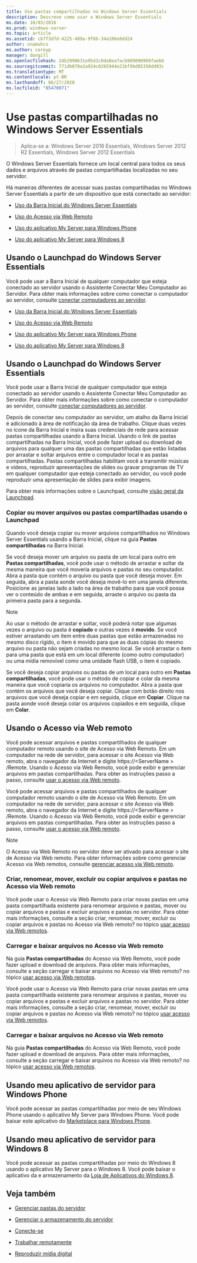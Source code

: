 ```yaml
---
title: Use pastas compartilhadas no Windows Server Essentials
description: Descreve como usar o Windows Server Essentials
ms.date: 10/03/2016
ms.prod: windows-server
ms.topic: article
ms.assetid: cb7f3d7d-4225-409a-9f6b-34a106e8dd24
author: nnamuhcs
ms.author: coreyp
manager: dongill
ms.openlocfilehash: 24b2990631e95d1c0da0eafacb989090969faebb
ms.sourcegitcommit: 771db070a3a924c8265944e21bf9bd85350dd93c
ms.translationtype: MT
ms.contentlocale: pt-BR
ms.lasthandoff: 06/27/2020
ms.locfileid: "85470071"
---
```

# <a name="use-shared-folders-in-windows-server-essentials"></a>Use pastas compartilhadas no Windows Server Essentials

>Aplica-se a: Windows Server 2016 Essentials, Windows Server 2012 R2 Essentials, Windows Server 2012 Essentials

 O Windows Server Essentials fornece um local central para todos os seus dados e arquivos através de pastas compartilhadas localizadas no seu servidor.

 Há maneiras diferentes de acessar suas pastas compartilhadas no Windows Server Essentials a partir de um dispositivo que está conectado ao servidor:


-   [Uso da Barra Inicial do Windows Server Essentials](Use-Shared-Folders-in-Windows-Server-Essentials.md#BKMK_UsingLaunchpad)

-   [Uso do Acesso via Web Remoto](Use-Shared-Folders-in-Windows-Server-Essentials.md#BKMK_UsingRWA)

-   [Uso do aplicativo My Server para Windows Phone](Use-Shared-Folders-in-Windows-Server-Essentials.md#BKMK_Phone)

-   [Uso do aplicativo My Server para Windows 8](Use-Shared-Folders-in-Windows-Server-Essentials.md#BKMK_App)

##  <a name="using-the-windows-server-essentials-launchpad"></a><a name="BKMK_UsingLaunchpad"></a>Usando o Launchpad do Windows Server Essentials
 Você pode usar a Barra Inicial de qualquer computador que esteja conectado ao servidor usando o Assistente Conectar Meu Computador ao Servidor. Para obter mais informações sobre como conectar o computador ao servidor, consulte [conectar computadores ao servidor](Get-Connected-in-Windows-Server-Essentials.md#BKMK_9).

-   [Uso da Barra Inicial do Windows Server Essentials](../use/Use-Shared-Folders-in-Windows-Server-Essentials.md#BKMK_UsingLaunchpad)

-   [Uso do Acesso via Web Remoto](../use/Use-Shared-Folders-in-Windows-Server-Essentials.md#BKMK_UsingRWA)

-   [Uso do aplicativo My Server para Windows Phone](../use/Use-Shared-Folders-in-Windows-Server-Essentials.md#BKMK_Phone)

-   [Uso do aplicativo My Server para Windows 8](../use/Use-Shared-Folders-in-Windows-Server-Essentials.md#BKMK_App)

##  <a name="using-the-windows-server-essentials-launchpad"></a><a name="BKMK_UsingLaunchpad"></a>Usando o Launchpad do Windows Server Essentials
 Você pode usar a Barra Inicial de qualquer computador que esteja conectado ao servidor usando o Assistente Conectar Meu Computador ao Servidor. Para obter mais informações sobre como conectar o computador ao servidor, consulte [conectar computadores ao servidor](../use/Get-Connected-in-Windows-Server-Essentials.md#BKMK_9).


 Depois de conectar seu computador ao servidor, um atalho da Barra Inicial é adicionado à área de notificação da área de trabalho. Clique duas vezes no ícone da Barra Inicial e insira suas credenciais de rede para acessar pastas compartilhadas usando a Barra Inicial. Usando o link de pastas compartilhadas na Barra Inicial, você pode fazer upload ou download de arquivos para qualquer uma das pastas compartilhadas que estão listadas por arrastar e soltar arquivos entre o computador local e as pastas compartilhadas. Pastas compartilhadas habilitam você a transmitir músicas e vídeos, reproduzir apresentações de slides ou gravar programas de TV em qualquer computador que esteja conectado ao servidor, ou você pode reproduzir uma apresentação de slides para exibir imagens.

 Para obter mais informações sobre o Launchpad, consulte [visão geral da Launchpad](../manage/Overview-of-the-Launchpad-in-Windows-Server-Essentials.md).

###  <a name="copy-or-move-shared-files-or-folders-using-the-launchpad"></a><a name="BKMK_Launchpad"></a>Copiar ou mover arquivos ou pastas compartilhadas usando o Launchpad
 Quando você deseja copiar ou mover arquivos compartilhados no Windows Server Essentials usando a Barra Inicial, clique na guia **Pastas compartilhadas** na Barra Inicial.

 Se você deseja mover um arquivo ou pasta de um local para outro em **Pastas compartilhadas**, você pode usar o método de arrastar e soltar da mesma maneira que você moveria arquivos e pastas no seu computador. Abra a pasta que contém o arquivo ou pasta que você deseja mover. Em seguida, abra a pasta aonde você deseja movê-lo em uma janela diferente. Posicione as janelas lado a lado na área de trabalho para que você possa ver o conteúdo de ambas e em seguida, arraste o arquivo ou pasta da primeira pasta para a segunda.

> [!NOTE]
>  Ao usar o método de arrastar e soltar, você poderá notar que algumas vezes o arquivo ou pasta é **copiado** e outras vezes é **movido**. Se você estiver arrastando um item entre duas pastas que estão armazenadas no mesmo disco rígido, o item é movido para que as duas cópias do mesmo arquivo ou pasta não sejam criadas no mesmo local. Se você arrastar o item para uma pasta que está em um local diferente (como outro computador) ou uma mídia removível como uma unidade flash USB, o item é copiado.

 Se você deseja copiar arquivos ou pastas de um local para outro em **Pastas compartilhadas**, você pode usar o método de copiar e colar da mesma maneira que você copiaria os arquivos no computador. Abra a pasta que contém os arquivos que você deseja copiar. Clique com botão direito nos arquivos que você deseja copiar e em seguida, clique em **Copiar**. Clique na pasta aonde você deseja colar os arquivos copiados e em seguida, clique em **Colar**.

##  <a name="using-remote-web-access"></a><a name="BKMK_UsingRWA"></a>Usando o Acesso via Web remoto

 Você pode acessar arquivos e pastas compartilhados de qualquer computador remoto usando o site de Acesso via Web Remoto. Em um computador na rede de servidor, para acessar o site Acesso via Web remoto, abra o navegador da Internet e digite https://<ServerName \> /Remote. Usando o Acesso via Web Remoto, você pode exibir e gerenciar arquivos em pastas compartilhadas. Para obter as instruções passo a passo, consulte [usar o acesso via Web remoto](Use-Remote-Web-Access-in-Windows-Server-Essentials.md).

 Você pode acessar arquivos e pastas compartilhados de qualquer computador remoto usando o site de Acesso via Web Remoto. Em um computador na rede de servidor, para acessar o site Acesso via Web remoto, abra o navegador da Internet e digite https://<ServerName \> /Remote. Usando o Acesso via Web Remoto, você pode exibir e gerenciar arquivos em pastas compartilhadas. Para obter as instruções passo a passo, consulte [usar o acesso via Web remoto](../use/Use-Remote-Web-Access-in-Windows-Server-Essentials.md).


> [!NOTE]
>  O Acesso via Web Remoto no servidor deve ser ativado para acessar o site de Acesso via Web remoto. Para obter informações sobre como gerenciar Acesso via Web remotos, consulte [gerenciar acesso via Web remoto](../manage/Manage-Remote-Web-Access-in-Windows-Server-Essentials.md).

###  <a name="create-rename-move-delete-or-copy-files-and-folders-in-remote-web-access"></a><a name="BKMK_2"></a>Criar, renomear, mover, excluir ou copiar arquivos e pastas no Acesso via Web remoto

 Você pode usar o Acesso via Web Remoto para criar novas pastas em uma pasta compartilhada existente para renomear arquivos e pastas, mover ou copiar arquivos e pastas e excluir arquivos e pastas no servidor. Para obter mais informações, consulte a seção criar, renomear, mover, excluir ou copiar arquivos e pastas no Acesso via Web remoto? no tópico [usar acesso via Web remotos](Use-Remote-Web-Access-in-Windows-Server-Essentials.md).

###  <a name="upload-and-download-files-in-remote-web-access"></a><a name="BKMK_3"></a>Carregar e baixar arquivos no Acesso via Web remoto
 Na guia **Pastas compartilhadas** do Acesso via Web Remoto, você pode fazer upload e download de arquivos. Para obter mais informações, consulte a seção carregar e baixar arquivos no Acesso via Web remoto? no tópico [usar acesso via Web remotos](Use-Remote-Web-Access-in-Windows-Server-Essentials.md).

 Você pode usar o Acesso via Web Remoto para criar novas pastas em uma pasta compartilhada existente para renomear arquivos e pastas, mover ou copiar arquivos e pastas e excluir arquivos e pastas no servidor. Para obter mais informações, consulte a seção criar, renomear, mover, excluir ou copiar arquivos e pastas no Acesso via Web remoto? no tópico [usar acesso via Web remotos](../use/Use-Remote-Web-Access-in-Windows-Server-Essentials.md).

###  <a name="upload-and-download-files-in-remote-web-access"></a><a name="BKMK_3"></a>Carregar e baixar arquivos no Acesso via Web remoto
 Na guia **Pastas compartilhadas** do Acesso via Web Remoto, você pode fazer upload e download de arquivos. Para obter mais informações, consulte a seção carregar e baixar arquivos no Acesso via Web remoto? no tópico [usar acesso via Web remotos](../use/Use-Remote-Web-Access-in-Windows-Server-Essentials.md).


##  <a name="using-my-server-app-for-windows-phone"></a><a name="BKMK_Phone"></a>Usando meu aplicativo de servidor para Windows Phone
 Você pode acessar as pastas compartilhadas por meio de seu Windows Phone usando o aplicativo My Server para Windows Phone. Você pode baixar este aplicativo do [Marketplace para Windows Phone](http://www.windowsphone.com/apps/6c2f98d5-6fcf-4e1d-b8b1-cde62ea1a94a).

##  <a name="using-my-server-app-for-windows-8"></a><a name="BKMK_App"></a>Usando meu aplicativo de servidor para Windows 8
 Você pode acessar as pastas compartilhadas por meio do Windows 8 usando o aplicativo My Server para o Windows 8. Você pode baixar o aplicativo da e armazenamento da [Loja de Aplicativos do Windows 8](https://windows.microsoft.com/windows-8/apps).

## <a name="see-also"></a>Veja também

-   [Gerenciar pastas do servidor](../manage/Manage-Server-Folders-in-Windows-Server-Essentials.md)

-   [Gerenciar o armazenamento do servidor](../manage/Manage-Server-Storage-in-Windows-Server-Essentials.md)

-   [Conecte-se](Get-Connected-in-Windows-Server-Essentials.md)

-   [Trabalhar remotamente](Work-Remotely-in-Windows-Server-Essentials.md)

-   [Reproduzir mídia digital](Play-Digital-Media-in-Windows-Server-Essentials.md)

